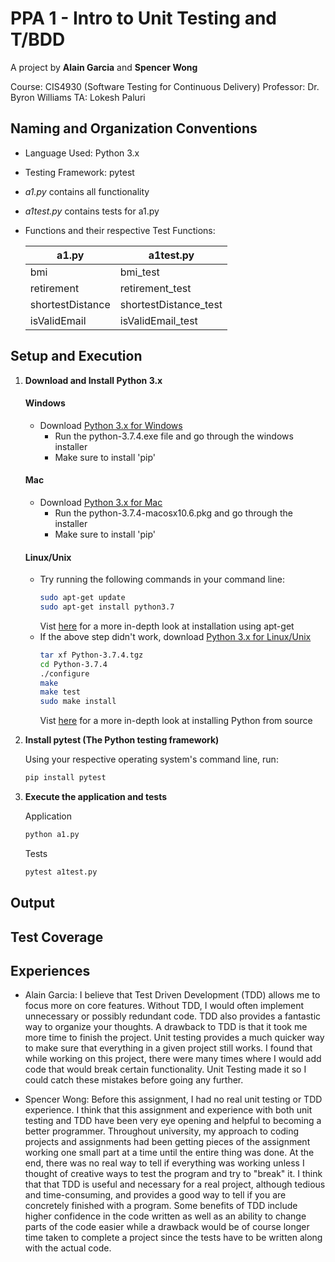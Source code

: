 # PPA 1 - Intro to Unit Testing and T/BDD

A project by **Alain Garcia** and **Spencer Wong**

Course: CIS4930 (Software Testing for Continuous Delivery) 
Professor: Dr. Byron Williams 
TA: Lokesh Paluri 

## Naming and Organization Conventions
- Language Used:        Python 3.x
- Testing Framework:    pytest

- *a1.py* contains all functionality
- *a1test.py* contains tests for a1.py

* Functions and their respective Test Functions:

    | **a1.py** | **a1test.py** |
    | --- | --- |
    | bmi | bmi_test |
    | retirement | retirement_test |
    | shortestDistance | shortestDistance_test |
    | isValidEmail | isValidEmail_test |


## Setup and Execution
1. **Download and Install Python 3.x**
    #### Windows ####
    * Download [Python 3.x for Windows](https://www.python.org/ftp/python/3.7.4/python-3.7.4.exe)
        * Run the python-3.7.4.exe file and go through the windows installer
        * Make sure to install 'pip'
    #### Mac ####
    * Download [Python 3.x for Mac](https://www.python.org/ftp/python/3.7.4/python-3.7.4-macosx10.6.pkg)
        * Run the python-3.7.4-macosx10.6.pkg and go through the installer
        * Make sure to install 'pip'
    #### Linux/Unix #####
    * Try running the following commands in your command line:
        ```bash
        sudo apt-get update
        sudo apt-get install python3.7
        ```
        Vist [here](https://docs.python-guide.org/starting/install3/linux/) for a more in-depth look at installation using apt-get
    * If the above step didn't work, download [Python 3.x for Linux/Unix](https://www.python.org/ftp/python/3.7.4/Python-3.7.4.tgz)
        ```bash
        tar xf Python-3.7.4.tgz
        cd Python-3.7.4
        ./configure
        make
        make test
        sudo make install
        ```
        Vist [here](https://passingcuriosity.com/2015/installing-python-from-source/) for a more in-depth look at installing Python from source
2. **Install pytest (The Python testing framework)**
    
    Using your respective operating system's command line, run:
    ```bash
    pip install pytest
    ```

3. **Execute the application and tests**

    Application

    ```bash
    python a1.py
    ```

    Tests

    ```bash
    pytest a1test.py
    ```

## Output


## Test Coverage


## Experiences

- Alain Garcia: I believe that Test Driven Development (TDD) allows me to focus more on core features. Without TDD, I would often implement unnecessary or possibly redundant code. TDD also provides a fantastic way to organize your thoughts. A drawback to TDD is that it took me more time to finish the project.
Unit testing provides a much quicker way to make sure that everything in a given project still works. I found that while working on this project, there were many times where I would add code that would break certain functionality. Unit Testing made it so I could catch these mistakes before going any further.

- Spencer Wong: Before this assignment, I had no real unit testing or TDD experience. I think that this assignment and experience with both unit testing and TDD have been very eye opening and helpful to becoming a better programmer. Throughout university, my approach to coding projects and assignments had been getting pieces of the assignment working one small part at a time until the entire thing was done. At the end, there was no real way to tell if everything was working unless I thought of creative ways to test the program and try to "break" it. 
I think that that TDD is useful and necessary for a real project, although tedious and time-consuming, and provides a good way to tell if you are concretely finished with a program. Some benefits of TDD include higher confidence in the code written as well as an ability to change parts of the code easier while a drawback would be of course longer time taken to complete a project since the tests have to be written along with the actual code.
